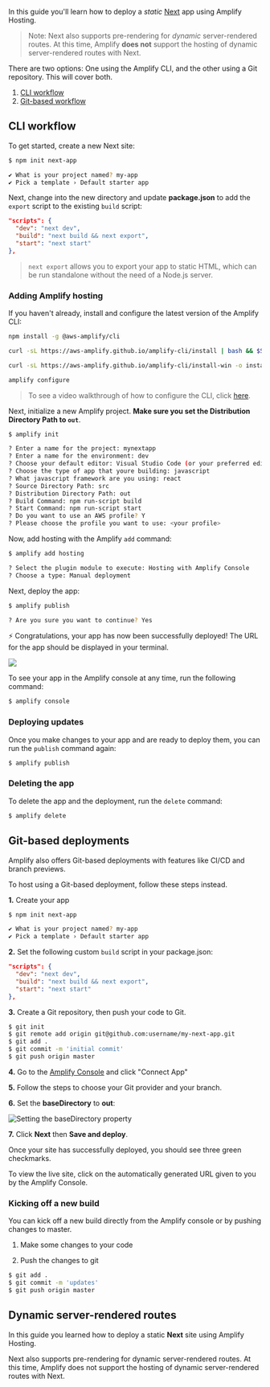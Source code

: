 In this guide you'll learn how to deploy a *static* [Next](https://nextjs.org/) app using Amplify Hosting.

> Note: Next also supports pre-rendering for *dynamic* server-rendered routes. At this time, Amplify **does not** support the hosting of dynamic server-rendered routes with Next.

There are two options: One using the Amplify CLI, and the other using a Git repository. This will cover both.

1. [CLI workflow](#cli-workflow)
2. [Git-based workflow](#git-based-deployments)

## CLI workflow

To get started, create a new Next site:

```sh
$ npm init next-app

✔ What is your project named? my-app
✔ Pick a template › Default starter app
```

Next, change into the new directory and update __package.json__ to add the `export` script to the existing `build` script:

```json
"scripts": {
  "dev": "next dev",
  "build": "next build && next export",
  "start": "next start"
},
```

> `next export` allows you to export your app to static HTML, which can be run standalone without the need of a Node.js server.

### Adding Amplify hosting

If you haven't already, install and configure the latest version of the Amplify CLI:

<amplify-block-switcher>

<amplify-block name="NPM">

```bash
npm install -g @aws-amplify/cli
```

</amplify-block>

<amplify-block name="cURL (Mac and Linux)">

```bash
curl -sL https://aws-amplify.github.io/amplify-cli/install | bash && $SHELL
```

</amplify-block>

<amplify-block name="cURL (Windows)">

```bash
curl -sL https://aws-amplify.github.io/amplify-cli/install-win -o install.cmd && install.cmd
```

</amplify-block>

</amplify-block-switcher>

```bash
amplify configure
```

> To see a video walkthrough of how to configure the CLI, click [here](https://www.youtube.com/watch?v=fWbM5DLh25U).

Next, initialize a new Amplify project. __Make sure you set the Distribution Directory Path to `out`__.

```sh
$ amplify init

? Enter a name for the project: mynextapp
? Enter a name for the environment: dev
? Choose your default editor: Visual Studio Code (or your preferred editor)
? Choose the type of app that youre building: javascript
? What javascript framework are you using: react
? Source Directory Path: src
? Distribution Directory Path: out
? Build Command: npm run-script build
? Start Command: npm run-script start
? Do you want to use an AWS profile? Y
? Please choose the profile you want to use: <your profile>
```

Now, add hosting with the Amplify `add` command:

```sh
$ amplify add hosting

? Select the plugin module to execute: Hosting with Amplify Console
? Choose a type: Manual deployment
```

Next, deploy the app:

```sh
$ amplify publish

? Are you sure you want to continue? Yes
```

⚡️ Congratulations, your app has now been successfully deployed! The URL for the app should be displayed in your terminal.

![](https://dev-to-uploads.s3.amazonaws.com/i/bc06wo8unppp7am869ra.png)

To see your app in the Amplify console at any time, run the following command:

```sh
$ amplify console
```

### Deploying updates

Once you make changes to your app and are ready to deploy them, you can run the `publish` command again:

```sh
$ amplify publish
```

### Deleting the app

To delete the app and the deployment, run the `delete` command:

```sh
$ amplify delete
```

## Git-based deployments

Amplify also offers Git-based deployments with features like CI/CD and branch previews.

To host using a Git-based deployment, follow these steps instead.

__1.__ Create your app

```sh
$ npm init next-app

✔ What is your project named? my-app
✔ Pick a template › Default starter app
```

__2.__ Set the following custom `build` script in your package.json:

```json
"scripts": {
  "dev": "next dev",
  "build": "next build && next export",
  "start": "next start"
},
```

__3.__ Create a Git repository, then push your code to Git.

```sh
$ git init
$ git remote add origin git@github.com:username/my-next-app.git
$ git add .
$ git commit -m 'initial commit'
$ git push origin master
```

__4.__ Go to the [Amplify Console](https://console.aws.amazon.com/amplify) and click "Connect App"

__5.__ Follow the steps to choose your Git provider and your branch.

__6.__ Set the __baseDirectory__ to __out__:

![Setting the baseDirectory property](https://dev-to-uploads.s3.amazonaws.com/i/edt8ccos33addseu2c06.png)

__7.__ Click __Next__ then __Save and deploy__.

Once your site has successfully deployed, you should see three green checkmarks.

To view the live site, click on the automatically generated URL given to you by the Amplify Console.

### Kicking off a new build

You can kick off a new build directly from the Amplify console or by pushing changes to master.

1. Make some changes to your code

2. Push the changes to git

```sh
$ git add .
$ git commit -m 'updates'
$ git push origin master
```

## Dynamic server-rendered routes

In this guide you learned how to deploy a static __Next__ site using Amplify Hosting.

Next also supports pre-rendering for dynamic server-rendered routes. At this time, Amplify does not support the hosting of dynamic server-rendered routes with Next.
